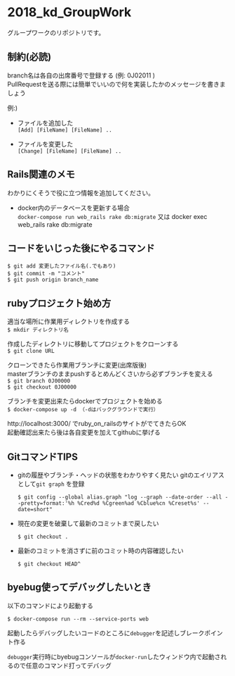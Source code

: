 ﻿# 2018_kd_GroupWork
グループワークのリポジトリです。

## 制約(必読)  
branch名は各自の出席番号で登録する (例: 0J02011 )  
PullRequestを送る際には簡単でいいので何を実装したかのメッセージを書きましょう  

例:)  
* ファイルを追加した  
`[Add] [FileName] [FileName] ..`  

* ファイルを変更した  
`[Change] [FileName] [FileName] ..`  

## Rails関連のメモ  
わかりにくそうで役に立つ情報を追加してください。  
* docker内のデータベースを更新する場合  
`docker-compose run web_rails rake db:migrate` 又は docker exec web_rails rake db:migrate

## コードをいじった後にやるコマンド  
```
$ git add 変更したファイル名(.でもあり)  
$ git commit -m "コメント"  
$ git push origin branch_name  
```

## rubyプロジェクト始め方

適当な場所に作業用ディレクトリを作成する  
`$ mkdir ディレクトリ名`  

作成したディレクトリに移動してプロジェクトをクローンする  
`$ git clone URL`  

クローンできたら作業用ブランチに変更(出席版後)  
masterブランチのままpushするとめんどくさいから必ずブランチを変える  
`$ git branch 0J00000`  
`$ git checkout 0J00000`  

ブランチを変更出来たらdockerでプロジェクトを始める  
`$ docker-compose up -d （-dはバックグラウンドで実行）`  

http://localhost:3000/ でruby_on_railsのサイトがでてきたらOK  
起動確認出来たら後は各自変更を加えてgithubに挙げる  

## GitコマンドTIPS

* gitの履歴やブランチ・ヘッドの状態をわかりやすく見たい
gitのエイリアスとして``` git graph ``` を登録

  ` $ git config --global alias.graph "log --graph --date-order --all --pretty=format:'%h %Cred%d %Cgreen%ad %Cblue%cn %Creset%s' --
    date=short" `

* 現在の変更を破棄して最新のコミットまで戻したい

  ` $ git checkout . `

* 最新のコミットを消さずに前のコミット時の内容確認したい

  ` $ git checkout HEAD^ `

## byebug使ってデバッグしたいとき

以下のコマンドにより起動する

` $ docker-compose run --rm --service-ports web `

起動したらデバッグしたいコードのところに` debugger `を記述しブレークポイント作る

` debugger `実行時にbyebugコンソールが` docker-run `したウィンドウ内で起動されるので任意のコマンド打ってデバッグ
